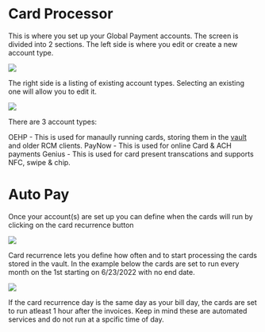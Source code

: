 # Card Processor

This is where you set up your Global Payment accounts. The screen is divided into 2 sections.
The left side is where you edit or create a new account type.

![](https://wiselibrary.blob.core.windows.net/docs/Windows/ProcessorEntry.png)

The right side is a listing of existing account types. Selecting an existing one will allow you to edit it.

![](https://wiselibrary.blob.core.windows.net/docs/Windows/ProcessorList.png)


There are 3 account types:

OEHP - This is used for manaully running cards, storing them in the [vault](https://docs.wisesoftwareinc.com/enterprise/billing/vault) and older RCM clients.
PayNow - This is used for online Card & ACH payments
Genius - This is used for card present transcations and supports NFC, swipe & chip.




# Auto Pay
Once your account(s) are set up you can define when the cards will run by clicking on the card recurrence button

![](https://wiselibrary.blob.core.windows.net/docs/Windows/CardRecurrenceButton.png)

Card recurrence lets you define how often and to start processing the cards stored in the vault. In the example below the cards are set to run every month on the 1st starting on 6/23/2022 with no end date.

![](https://wiselibrary.blob.core.windows.net/docs/Windows/CardRecurrence.png)

If the card recurrence day is the same day as your bill day, the cards are set to run atleast 1 hour after the invoices. Keep in mind these are automated services and do not run at a spcific time of day.

